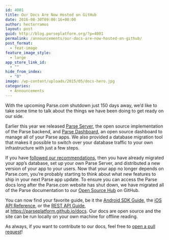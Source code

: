 ```yaml
---
id: 4001
title: Our Docs Are Now Hosted on GitHub
date: 2016-08-30T09:00:16+00:00
author: hectorramos
layout: post
guid: http://blog.parseplatform.org/?p=4001
permalink: /announcements/our-docs-are-now-hosted-on-github/
post_format:
  - feat-image
feature_image_style:
  - large
app_store_link_id:
  - ""
hide_from_index:
  - "0"
image: /wp-content/uploads/2015/05/docs-hero.jpg
categories:
  - Announcements
---
```

With the upcoming Parse.com shutdown just 150 days away, we’d like to take some time to talk about the things we have been doing to get ready on our side.

Earlier this year we released [Parse Server](https://github.com/ParsePlatform/Parse-Server), the open source implementation of the Parse backend, and [Parse Dashboard](https://github.com/ParsePlatform/Parse-Dashboard), an open source dashboard to manage all of your Parse apps. We also provided a database migration tool that makes it possible to switch over your database traffic to your own infrastructure with just a few steps.

If you have [followed our recommendations](http://parse.com/migration), then you have already migrated your app’s database, set up your own Parse Server, and distributed a new version of your app to your users. Now that your app no longer depends on Parse.com, you’re probably starting to think about what new features to ship in your next Parse app update. To ensure you can access the Parse docs long after the Parse.com website has shut down, we have migrated all of the Parse documentation to our [Open Source Hub](https://parseplatform.github.io/) on GitHub.

You can now find your favorite guide, be it the [Android SDK Guide](https://parseplatform.github.io/docs/android/guide), the [iOS API Reference](https://parseplatform.github.io/Parse-SDK-iOS-OSX/api/), or the [REST API Guide](https://parseplatform.github.io/docs/rest/guide), at <https://parseplatform.github.io/docs>. Our docs are open source and the site can be run locally on your own machine for offline reading.

As always, if you want to contribute to our docs, feel free to [open a pull request](https://github.com/ParsePlatform/Docs)!